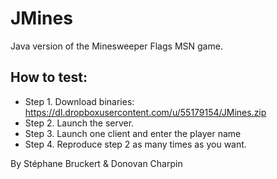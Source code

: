 JMines
======

Java version of the Minesweeper Flags MSN game.

How to test: 
------------
- Step 1. Download binaries: https://dl.dropboxusercontent.com/u/55179154/JMines.zip
- Step 2. Launch the server.
- Step 3. Launch one client and enter the player name
- Step 4. Reproduce step 2 as many times as you want.

By Stéphane Bruckert & Donovan Charpin
